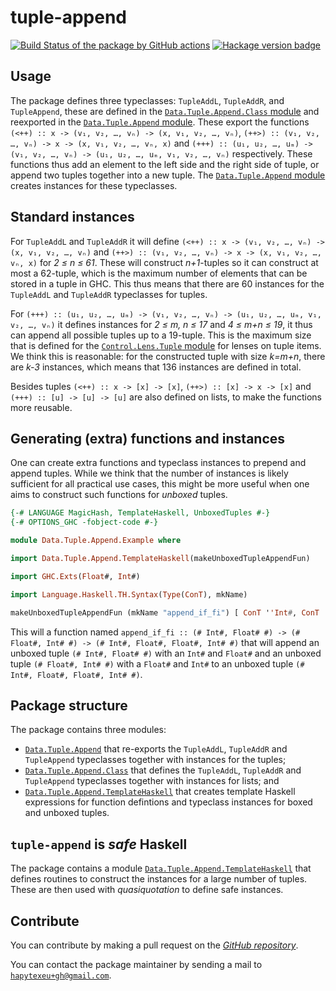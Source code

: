 # tuple-append

[![Build Status of the package by GitHub actions](https://github.com/hapytex/tuple-append/actions/workflows/build-ci.yml/badge.svg)](https://github.com/hapytex/tuple-append/actions/workflows/build-ci.yml)
[![Hackage version badge](https://img.shields.io/hackage/v/tuple-append.svg)](https://hackage.haskell.org/package/tuple-append)

## Usage

The package defines three typeclasses: `TupleAddL`, `TupleAddR`, and `TupleAppend`, these are defined in the [`Data.Tuple.Append.Class` module](src/Data/Tuple/Append/Class.hs) and reexported in the [`Data.Tuple.Append` module](src/Data/Tuple/Append.hs). These export the functions `(<++) :: x -> (v₁, v₂, …, vₙ) -> (x, v₁, v₂, …, vₙ)`, `(++>) :: (v₁, v₂, …, vₙ) -> x -> (x, v₁, v₂, …, vₙ, x)` and `(+++) :: (u₁, u₂, …, uₘ) -> (v₁, v₂, …, vₙ) -> (u₁, u₂, …, uₘ, v₁, v₂, …, vₙ)` respectively. These functions thus add an element to the left side and the right side of tuple, or append two tuples together into a new tuple. The [`Data.Tuple.Append` module](src/Data/Tuple/Append.hs) creates instances for these typeclasses.

## Standard instances

For `TupleAddL` and `TupleAddR` it will define `(<++) :: x -> (v₁, v₂, …, vₙ) -> (x, v₁, v₂, …, vₙ)` and `(++>) :: (v₁, v₂, …, vₙ) -> x -> (x, v₁, v₂, …, vₙ, x)` for *2 &le; n &le; 61*. These will construct *n+1*-tuples so it can construct at most a 62-tuple, which is the maximum number of elements that can be stored in a tuple in GHC. This thus means that there are 60 instances for the `TupleAddL` and `TupleAddR` typeclasses for tuples.

For `(+++) :: (u₁, u₂, …, uₘ) -> (v₁, v₂, …, vₙ) -> (u₁, u₂, …, uₘ, v₁, v₂, …, vₙ)` it defines instances for *2 &le; m, n &le; 17* and *4 &le; m+n &le; 19*, it thus can append all possible tuples up to a 19-tuple. This is the maximum size that is defined for the [`Control.Lens.Tuple` module](https://hackage.haskell.org/package/lens-5.1.1/docs/Control-Lens-Tuple.html) for lenses on tuple items. We think this is reasonable: for the constructed tuple with size *k=m+n*, there are *k-3* instances, which means that 136 instances are defined in total.

Besides tuples `(<++) :: x -> [x] -> [x]`, `(++>) :: [x] -> x -> [x]` and `(+++) :: [u] -> [u] -> [u]` are also defined on lists, to make the functions more reusable.

## Generating (extra) functions and instances

One can create extra functions and typeclass instances to prepend and append tuples. While we think that the number of instances is likely sufficient for all practical use cases, this might be more useful when one aims to construct such functions for *unboxed* tuples.

```haskell
{-# LANGUAGE MagicHash, TemplateHaskell, UnboxedTuples #-}
{-# OPTIONS_GHC -fobject-code #-}

module Data.Tuple.Append.Example where

import Data.Tuple.Append.TemplateHaskell(makeUnboxedTupleAppendFun)

import GHC.Exts(Float#, Int#)

import Language.Haskell.TH.Syntax(Type(ConT), mkName)

makeUnboxedTupleAppendFun (mkName "append_if_fi") [ ConT ''Int#, ConT ''Float# ] [ ConT ''Float#, ConT ''Int# ]
```

This will a function named `append_if_fi :: (# Int#, Float# #) -> (# Float#, Int# #) -> (# Int#, Float#, Float#, Int# #)` that will append an unboxed tuple `(# Int#, Float# #)` with an `Int#` and `Float#` and an unboxed tuple `(# Float#, Int# #)` with a `Float#` and `Int#` to an unboxed tuple `(# Int#, Float#, Float#, Int# #)`.

## Package structure

The package contains three modules:

 - [`Data.Tuple.Append`](src/Data/Tuple/Append.hs) that re-exports the `TupleAddL`, `TupleAddR` and `TupleAppend` typeclasses together with instances for the tuples;
 - [`Data.Tuple.Append.Class`](src/Data/Tuple/Append/Class.hs) that defines the `TupleAddL`, `TupleAddR` and `TupleAppend` typeclasses together with instances for lists; and
 - [`Data.Tuple.Append.TemplateHaskell`](src/Data/Tuple/Append/TemplateHaskell.hs) that creates template Haskell expressions for function defintions and typeclass instances for boxed and unboxed tuples.

## `tuple-append` is *safe* Haskell

The package contains a module [`Data.Tuple.Append.TemplateHaskell`](src/Data/Tuple/Append/TemplateHaskell.hs) that defines routines to construct the instances for a large number of tuples. These are then used with *quasiquotation* to define safe instances.

## Contribute

You can contribute by making a pull request on the [*GitHub repository*](https://github.com/hapytex/tuple-append).

You can contact the package maintainer by sending a mail to [`hapytexeu+gh@gmail.com`](mailto:hapytexeu+gh@gmail.com).

